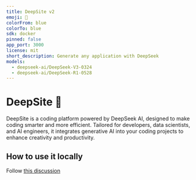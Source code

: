 ```yaml
---
title: DeepSite v2
emoji: 🐳
colorFrom: blue
colorTo: blue
sdk: docker
pinned: false
app_port: 3000
license: mit
short_description: Generate any application with DeepSeek
models:
  - deepseek-ai/DeepSeek-V3-0324
  - deepseek-ai/DeepSeek-R1-0528
---
```


# DeepSite 🐳

DeepSite is a coding platform powered by DeepSeek AI, designed to make coding smarter and more efficient. Tailored for developers, data scientists, and AI engineers, it integrates generative AI into your coding projects to enhance creativity and productivity.

## How to use it locally

Follow [this discussion](https://huggingface.co/spaces/enzostvs/deepsite/discussions/74)
